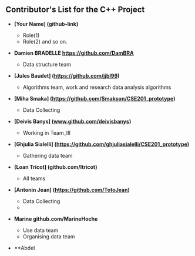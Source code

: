 ## Contributor's List for the C++ Project




   
* **[Your Name] (github-link)**
  * Role(1)
  * Role(2) and so on.
  
* **Damien BRADELLE https://github.com/DamBRA**
  * Data structure team
  
* **[Jules Baudet] (https://github.com/jjbl99)**
  * Algorithms team, work and research data analysis algorithms

* **[Miha Smaka] (https://github.com/Smakson/CSE201_prototype)**
  * Data Collecting
  
* **[Deivis Banys] (www.github.com/deivisbanys)**
  * Working in Team_III

* **[Ghjulia Sialelli] (https://github.com/ghjuliasialelli/CSE201_prototype)**
    * Gathering data team
    
* **[Loan Tricot] (github.com/ltricot)**
    * All teams
    
* **[Antonin Jean] (https://github.com/TotoJean)**
  * Data Collecting
  * 

* **Marine  github.com/MarineHoche**
  * Use data team
  * Organising data team
  
 * **Abdel
  
